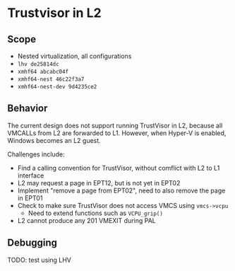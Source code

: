 # Trustvisor in L2

## Scope
* Nested virtualization, all configurations
* `lhv de25814dc`
* `xmhf64 abcabc04f`
* `xmhf64-nest 46c22f3a7`
* `xmhf64-nest-dev 9d4235ce2`

## Behavior
The current design does not support running TrustVisor in L2, because all
VMCALLs from L2 are forwarded to L1. However, when Hyper-V is enabled, Windows
becomes an L2 guest.

Challenges include:
* Find a calling convention for TrustVisor, without comflict with L2 to L1
  interface
* L2 may request a page in EPT12, but is not yet in EPT02
* Implement "remove a page from EPT02", need to also remove the page in EPT01
* Check to make sure TrustVisor does not access VMCS using `vmcs->vcpu`
	* Need to extend functions such as `VCPU_grip()`
* L2 cannot produce any 201 VMEXIT during PAL

## Debugging

TODO: test using LHV

